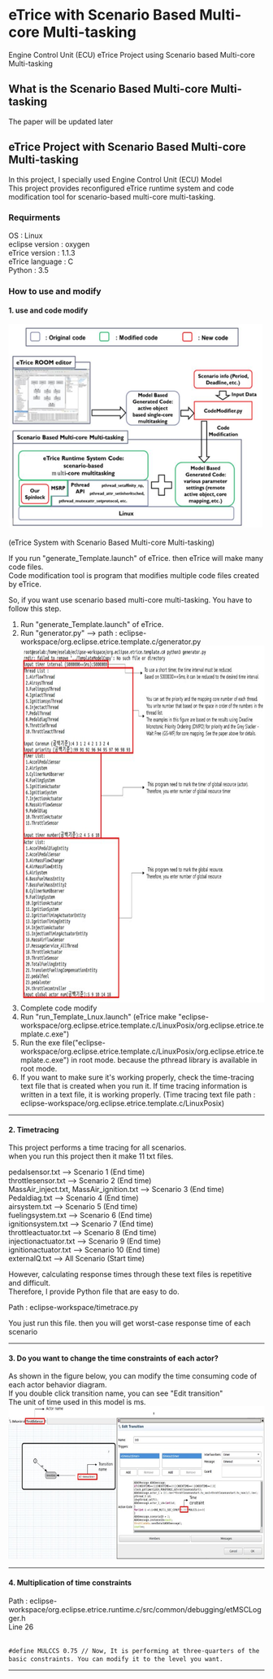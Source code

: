# eTrice with Scenario Based Multi-core Multi-tasking
Engine Control Unit (ECU) eTrice Project using Scenario based Multi-core Multi-tasking

## What is the Scenario Based Multi-core Multi-tasking
The paper will be updated later

## eTrice Project with Scenario Based Multi-core Multi-tasking

In this project, I specially used Engine Control Unit (ECU) Model   
This project provides reconfigured eTrice runtime system and code modification tool for scenario-based multi-core multi-tasking.   
   
### Requirments    
    
OS : Linux   
eclipse version : oxygen   
eTrice version : 1.1.3    
eTrice language : C    
Python : 3.5   
   
### How to use and modify    
#### 1. use and code modify
     
<img src="/img/eTriceSystem.JPG" width="500px" height="400px"></img><br/>    
(eTrice System with Scenario Based Multi-core Multi-tasking)    
    
If you run "generate_Template.launch" of eTrice. then eTrice will make many code files.    
Code modification tool is program that modifies multiple code files created by eTrice.    
    
So, if you want use scenario based multi-core multi-tasking. You have to follow this step.    
1. Run "generate_Template.launch" of eTrice.    
2. Run "generator.py" --> path : eclipse-workspace/org.eclipse.etrice.template.c/generator.py    
<img src="/img/generatorimage.JPG" width="800px" height="700px"></img><br/>    
3. Complete code modify     
4. Run "run_Template_Lnux.launch" (eTrice make "eclipse-workspace/org.eclipse.etrice.template.c/LinuxPosix/org.eclipse.etrice.template.c.exe")    
5. Run the exe file("eclipse-workspace/org.eclipse.etrice.template.c/LinuxPosix/org.eclipse.etrice.template.c.exe") in root mode. because the pthread library is available in root mode.    
6. If you want to make sure it's working properly, check the time-tracing text file that is created when you run it. If time tracing information is written in a text file, it is working properly. (Time tracing text file path : eclipse-workspace/org.eclipse.etrice.template.c/LinuxPosix)        
     
***
#### 2. Timetracing
This project performs a time tracing for all scenarios.    
when you run this project then it make 11 txt files.    
     
pedalsensor.txt --> Scenario 1 (End time)    
throttlesensor.txt --> Scenario 2 (End time)    
MassAir_inject.txt, MassAir_ignition.txt --> Scenario 3 (End time)    
Pedaldiag.txt --> Scenario 4 (End time)    
airsystem.txt --> Scenario 5 (End time)    
fuelingsystem.txt --> Scenario 6 (End time)    
ignitionsystem.txt --> Scenario 7 (End time)    
throttleactuator.txt --> Scenario 8 (End time)    
injectionactuator.txt --> Scenario 9 (End time)    
ignitionactuator.txt --> Scenario 10 (End time)    
externalQ.txt --> All Scenario (Start time)     
    
However, calculating response times through these text files is repetitive and difficult.    
Therefore, I provide Python file that are easy to do.    
    
Path : eclipse-workspace/timetrace.py    
    
You just run this file. then you will get worst-case response time of each scenario    
    
***
#### 3. Do you want to change the time constraints of each actor?
As shown in the figure below, you can modify the time consuming code of each actor behavior diagram.    
If you double click transition name, you can see "Edit transition"    
The unit of time used in this model is ms.     
<img src="/img/Timemodify.JPG" width="900px" height="300px"></img><br/>    
    
***
#### 4. Multiplication of time constraints
Path : eclipse-workspace/org.eclipse.etrice.runtime.c/src/common/debugging/etMSCLogger.h      
Line 26     
    
<pre><code>
#define MULCCS 0.75 // Now, It is performing at three-quarters of the basic constraints. You can modify it to the level you want.
</code></pre>    
    
***
